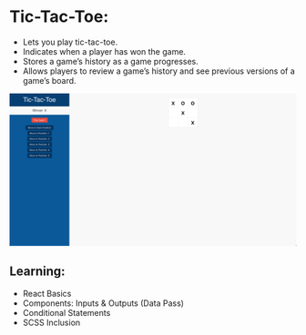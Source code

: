 # Tic-Tac-Toe:

- Lets you play tic-tac-toe.
- Indicates when a player has won the game.
- Stores a game’s history as a game progresses.
- Allows players to review a game’s history and see previous versions of a game’s board.

![Alt text](preview.png?raw=true "tic-tac-toe")

## Learning:
- React Basics
- Components: Inputs & Outputs (Data Pass)
- Conditional Statements
- SCSS Inclusion
